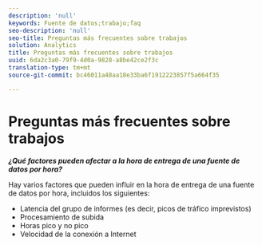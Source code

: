 ```yaml
---
description: 'null'
keywords: Fuente de datos;trabajo;faq
seo-description: 'null'
seo-title: Preguntas más frecuentes sobre trabajos
solution: Analytics
title: Preguntas más frecuentes sobre trabajos
uuid: 6da2c3a0-79f9-4d0a-9828-a8be42ce2f3c
translation-type: tm+mt
source-git-commit: bc46011a48aa18e33ba6f1912223857f5a664f35

---
```



# Preguntas más frecuentes sobre trabajos

***¿Qué factores pueden afectar a la hora de entrega de una fuente de datos por hora?***

Hay varios factores que pueden influir en la hora de entrega de una fuente de datos por hora, incluidos los siguientes:

* Latencia del grupo de informes (es decir, picos de tráfico imprevistos)
* Procesamiento de subida
* Horas pico y no pico
* Velocidad de la conexión a Internet
